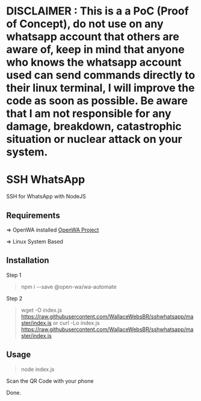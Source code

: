 # DISCLAIMER : This is a a PoC (Proof of Concept), do not use on any whatsapp account that others are aware of, keep in mind that anyone who knows the whatsapp account used can send commands directly to their linux terminal, I will improve the code as soon as possible. Be aware that I am not responsible for any damage, breakdown, catastrophic situation or nuclear attack on your system.

# SSH WhatsApp
SSH for WhatsApp with NodeJS

## Requirements
=> OpenWA installed
[OpenWA Project](https://github.com/open-wa/wa-automate-nodejs)

=> Linux System Based

## Installation
Step 1
> npm i --save @open-wa/wa-automate

Step 2
> wget -O index.js https://raw.githubusercontent.com/WallaceWebsBR/sshwhatsapp/master/index.js
or
> curl -Lo index.js https://raw.githubusercontent.com/WallaceWebsBR/sshwhatsapp/master/index.js

## Usage

> node index.js

Scan the QR Code with your phone

Done.
